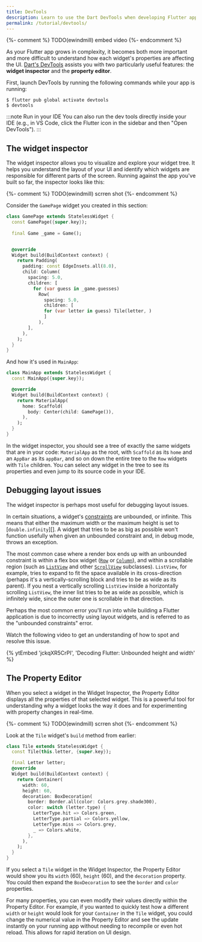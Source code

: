 ```yaml
---
title: DevTools
description: Learn to use the Dart DevTools when developing Flutter apps.
permalink: /tutorial/devtools/
---
```


{%- comment %}
TODO(ewindmill) embed video
{%- endcomment %}

As your Flutter app grows in complexity, it becomes both more important and more
difficult to understand how each widget's properties are affecting the UI.
[Dart's DevTools][] assists you with two particularly useful features: the
**widget inspector** and the **property editor**.

First, launch DevTools by running the following commands while your app is running:

```shell
$ flutter pub global activate devtools
$ devtools
```

:::note Run in your IDE You can also run the dev tools directly inside your IDE
(e.g., in VS Code, click the Flutter icon in the sidebar and then "Open
DevTools"). :::

## The widget inspector

The widget inspector allows you to visualize and explore your widget tree. It
helps you understand the layout of your UI and identify which widgets are
responsible for different parts of the screen. Running against the app you've
built so far, the inspector looks like this:

{%- comment %}
TODO(ewindmill) scrren shot
{%- endcomment %}

Consider the `GamePage` widget you created in this section:

```dart
class GamePage extends StatelessWidget {
  const GamePage({super.key});
  
  final Game _game = Game();


  @override  
  Widget build(BuildContext context) {
    return Padding(
      padding: const EdgeInsets.all(8.0),
      child: Column(
        spacing: 5.0,
        children: [
          for (var guess in _game.guesses)
            Row(
              spacing: 5.0,
              children: [
              for (var letter in guess) Tile(letter, )
              ]
            ),
        ],
      ),
    );
  }
}
```

And how it's used in `MainApp`:

```dart
class MainApp extends StatelessWidget {
  const MainApp({super.key});

  @override
  Widget build(BuildContext context) {
    return MaterialApp(
      home: Scaffold(
        body: Center(child: GamePage()),
      ),
    );
  }
}
```

In the widget inspector, you should see a tree of exactly the same widgets that
are in your code: `MaterialApp` as the root, with `Scaffold` as its `home` and
an `AppBar` as its `appBar`, and so on down the entire tree to the `Row` widgets
with `Tile` children. You can select any widget in the tree to see its
properties and even jump to its source code in your IDE.

## Debugging layout issues

The widget inspector is perhaps most useful for debugging layout issues.

In certain situations, a widget's [constraints][] are unbounded, or infinite. This means
that either the maximum width or the maximum height is set to
[`double.infinity`][]. A widget that tries to be as big as possible won't function
usefully when given an unbounded constraint and, in debug mode, throws an
exception.

The most common case where a render box ends up with an unbounded constraint is
within a flex box widget ([`Row`][] or [`Column`][]), and within a scrollable region
(such as [`ListView`][] and other [`ScrollView`][] subclasses). `ListView`, for
example, tries to expand to fit the space available in its cross-direction
(perhaps it's a vertically-scrolling block and tries to be as wide as its
parent). If you nest a vertically scrolling `ListView` inside a horizontally
scrolling `ListView`, the inner list tries to be as wide as possible, which is
infinitely wide, since the outer one is scrollable in that direction.

Perhaps the most common error you'll run into while building a Flutter
application is due to incorrectly using layout widgets, and is referred to as
the "unbounded constraints" error.

Watch the following video to get an understanding of how to spot and resolve this issue.

{% ytEmbed 'jckqXR5CrPI', 'Decoding Flutter: Unbounded height and width' %}

## **The Property Editor**

When you select a widget in the Widget Inspector, the Property Editor displays
all the properties of that selected widget. This is a powerful tool for
understanding why a widget looks the way it does and for experimenting with
property changes in real-time.

{%- comment %}
TODO(ewindmill) scrren shot
{%- endcomment %}

Look at the `Tile` widget's `build` method from earlier:

```dart
class Tile extends StatelessWidget {
  const Tile(this.letter, {super.key});

  final Letter letter;
  @override
  Widget build(BuildContext context) {
    return Container(
      width: 60,
      height: 60,
      decoration: BoxDecoration(
        border: Border.all(color: Colors.grey.shade300),
        color: switch (letter.type) {
          LetterType.hit => Colors.green,
          LetterType.partial => Colors.yellow,
          LetterType.miss => Colors.grey,
          _ => Colors.white,
        },
      ),
    );
  }
}
```

If you select a `Tile` widget in the Widget Inspector, the Property Editor would
show you its `width` (60), `height` (60), and the `decoration` property. You
could then expand the `BoxDecoration` to see the `border` and `color`
properties.

For many properties, you can even modify their values directly within the
Property Editor. For example, if you wanted to quickly test how a different
`width` or `height` would look for your `Container` in the `Tile` widget, you
could change the numerical value in the Property Editor and see the update
instantly on your running app without needing to recompile or even hot reload.
This allows for rapid iteration on UI design.

[Dart's DevTools]: {{site}}/tools/devtools
[constraints]: {{site}}/ui/layout/constraints
[`Column`]: {{site.api}}/flutter/widgets/Column-class.html
[`Row`]: {{site.api}}/flutter/widgets/Row-class.html
[`ListView`]: {{site.api}}/flutter/widgets/ListView-class.html
[`ScrollView`]: {{site.api}}/flutter/widgets/ScrollView-class.html
